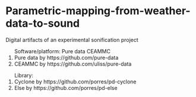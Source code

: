 # Parametric-mapping-from-weather-data-to-sound
<p>Digital artifacts of an experimental sonification project</p>

<ol>Software/platform: Pure data CEAMMC
  <li>Pure data by https://github.com/pure-data</li>
  <li>CEAMMC by https://github.com/uliss/pure-data</li>
  </ol>

<ol>
Library:
  <li>Cyclone by https://github.com/porres/pd-cyclone</li>
  <li>Else by https://github.com/porres/pd-else</li>
</ol>
